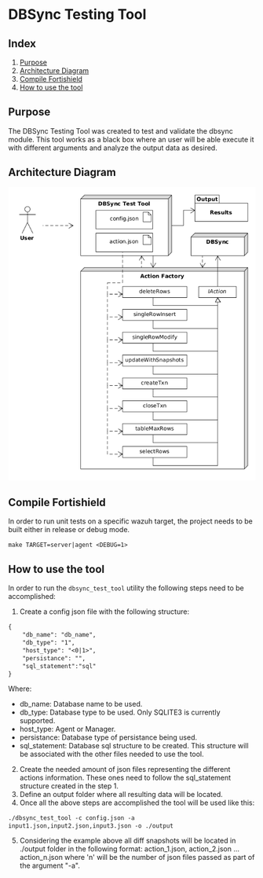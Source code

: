 # DBSync Testing Tool
## Index
1. [Purpose](#purpose)
2. [Architecture Diagram](#architecture-diagram)
3. [Compile Fortishield](#compile-wazuh)
4. [How to use the tool](#how-to-use-the-tool)

## Purpose
The DBSync Testing Tool was created to test and validate the dbsync module. This tool works as a black box where an user will be able execute it with different arguments and analyze the output data as desired.

## Architecture Diagram

![alt text](../images/dbsyncTestToolArchDiagram.png)

## Compile Fortishield
In order to run unit tests on a specific wazuh target, the project needs to be built either in release or debug mode.
```
make TARGET=server|agent <DEBUG=1>
```

## How to use the tool
In order to run the `dbsync_test_tool` utility the following steps need to be accomplished:
1) Create a config json file with the following structure:
```
{
    "db_name": "db_name",
    "db_type": "1",
    "host_type": "<0|1>",
    "persistance": "",
    "sql_statement":"sql"
}
```
Where:
  - db_name: Database name to be used.
  - db_type: Database type to be used. Only SQLITE3 is currently supported.
  - host_type: Agent or Manager.
  - persistance: Database type of persistance being used.
  - sql_statement: Database sql structure to be created. This structure will be associated with the other files needed to use the tool.

2) Create the needed amount of json files representing the different actions information. These ones need to follow the sql_statement structure created in the step 1.
3) Define an output folder where all resulting data will be located.
4) Once all the above steps are accomplished the tool will be used like this:
```
./dbsync_test_tool -c config.json -a input1.json,input2.json,input3.json -o ./output
```
5) Considering the example above all diff snapshots will be located in ./output folder in the following format: action_1.json, action_2.json ... action_n.json where 'n' will be the number of json files passed as part of the argument "-a".
